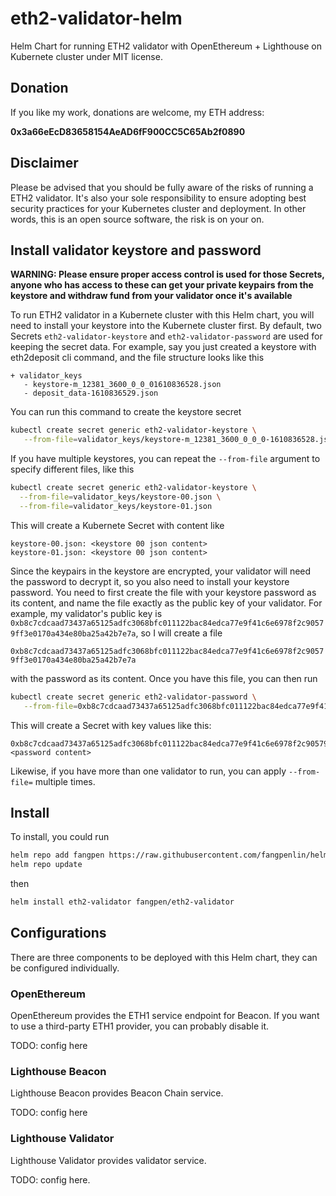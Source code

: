 # eth2-validator-helm
Helm Chart for running ETH2 validator with OpenEthereum + Lighthouse on Kubernete cluster under MIT license.

## Donation

If you like my work, donations are welcome, my ETH address:

**0x3a66eEcD83658154AeAD6fF900CC5C65Ab2f0890**

## Disclaimer

Please be advised that you should be fully aware of the risks of running a ETH2 validator. It's also your sole responsibility to ensure adopting best security practices for your Kubernetes cluster and deployment. In other words, this is an open source software, the risk is on your on.

## Install validator keystore and password

**WARNING: Please ensure proper access control is used for those Secrets, anyone who has access to these can get your private keypairs from the keystore and withdraw fund from your validator once it's available**

To run ETH2 validator in a Kubernete cluster with this Helm chart, you will need to install your keystore into the Kubernete cluster first. By default, two Secrets `eth2-validator-keystore` and `eth2-validator-password` are used for keeping the secret data. For example, say you just created a keystore with eth2deposit cli command, and the file structure looks like this

```
+ validator_keys
   - keystore-m_12381_3600_0_0_01610836528.json
   - deposit_data-1610836529.json
```

You can run this command to create the keystore secret

```bash
kubectl create secret generic eth2-validator-keystore \
   --from-file=validator_keys/keystore-m_12381_3600_0_0_0-1610836528.json
```

If you have multiple keystores, you can repeat the `--from-file` argument to specify different files, like this

```bash
kubectl create secret generic eth2-validator-keystore \
  --from-file=validator_keys/keystore-00.json \
  --from-file=validator_keys/keystore-01.json
```

This will create a Kubernete Secret with content like

```
keystore-00.json: <keystore 00 json content>
keystore-01.json: <keystore 00 json content>
```

Since the keypairs in the keystore are encrypted, your validator will need the password to decrypt it, so you also need to install your keystore password. You need to first create the file with your keystore password as its content, and name the file exactly as the public key of your validator. For example, my validator's public key is `0xb8c7cdcaad73437a65125adfc3068bfc011122bac84edca77e9f41c6e6978f2c90579ff3e0170a434e80ba25a42b7e7a`, so I will create a file

```0xb8c7cdcaad73437a65125adfc3068bfc011122bac84edca77e9f41c6e6978f2c90579ff3e0170a434e80ba25a42b7e7a```

with the password as its content. Once you have this file, you can then run

```bash
kubectl create secret generic eth2-validator-password \
   --from-file=0xb8c7cdcaad73437a65125adfc3068bfc011122bac84edca77e9f41c6e6978f2c90579ff3e0170a434e80ba25a42b7e7a
```

This will create a Secret with key values like this:

```
0xb8c7cdcaad73437a65125adfc3068bfc011122bac84edca77e9f41c6e6978f2c90579ff3e0170a434e80ba25a42b7e7a: <password content>
```

Likewise, if you have more than one validator to run, you can apply `--from-file=` multiple times.

## Install

To install, you could run

```bash
helm repo add fangpen https://raw.githubusercontent.com/fangpenlin/helm-repo/master/
helm repo update
```

then

```bash
helm install eth2-validator fangpen/eth2-validator
```

## Configurations

There are three components to be deployed with this Helm chart, they can be configured individually.

### OpenEthereum

OpenEthereum provides the ETH1 service endpoint for Beacon. If you want to use a third-party ETH1 provider, you can probably disable it.

TODO: config here

### Lighthouse Beacon

Lighthouse Beacon provides Beacon Chain service.

TODO: config here

### Lighthouse Validator

Lighthouse Validator provides validator service.

TODO: config here.

